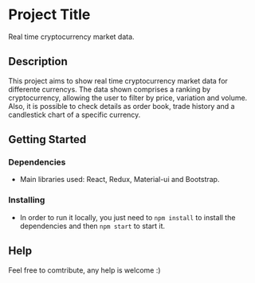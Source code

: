 # Project Title

Real time cryptocurrency market data.

## Description

This project aims to show real time cryptocurrency market data for differente currencys. The data shown comprises a ranking by cryptocurrency, allowing the user to filter by price, variation and volume. Also, it is possible to check details as order book, trade history and a candlestick chart of a specific currency.

## Getting Started

### Dependencies

* Main libraries used: React, Redux, Material-ui and Bootstrap.

### Installing

* In order to run it locally, you just need to `npm install` to install the dependencies and then `npm start` to start it.

## Help

Feel free to comtribute, any help is welcome :)
